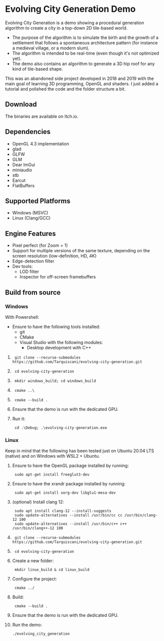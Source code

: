 Evolving City Generation Demo
=====

Evolving City Generation is a demo showing a procedural generation algorithm to create a city in a top-down 2D tile-based world. 
* The purpose of the algorithm is to simulate the birth and the growth of a settlement that follows a spontaneous architecture pattern (for instance a medieval village, or a modern slum).
* The algorithm is intended to be real-time (even though it's not optimized yet).
* The demo also contains an algorithm to generate a 3D hip roof for any kind of tile-based shape.

This was an abandoned side project developed in 2018 and 2019 with the main goal of learning 3D programming, OpenGL and shaders. I just added a tutorial and polished the code and the folder structure a bit.

## Download
The binaries are available on Itch.io.

## Dependencies
* OpenGL 4.3 implementation
* glad
* GLFW
* GLM
* Dear ImGui
* miniaudio
* stb
* Earcut
* FlatBuffers

## Supported Platforms
* Windows (MSVC)
* Linux (Clang/GCC)

## Engine Features
* Pixel perfect (for Zoom = 1)
* Support for multiple versions of the same texture, depending on the screen resolution (low-definition, HD, 4K)
* Edge-detection filter
* Dev tools:
  * LOD filter
  * Inspector for off-screen framebuffers

## Build from source

### Windows

With Powershell:

* Ensure to have the following tools installed:
  * git
  * CMake
  * Visual Studio with the following modules:
    * Desktop development with C++
        
1.      git clone --recurse-submodules https://github.com/Tarquiscani/evolving-city-generation.git
2.      cd evolving-city-generation
3.      mkdir windows_build; cd windows_build
4.      cmake ..\
5.      cmake --build .
6. Ensure that the demo is run with the dedicated GPU.

7. Run it:

        cd .\Debug; .\evolving-city-generation.exe

### Linux

Keep in mind that the following has been tested just on Ubuntu 20.04 LTS (native) and on Windows with WSL2 + Ubuntu.

1. Ensure to have the OpenGL package installed by running:

        sudo apt-get install freeglut3-dev

2. Ensure to have the xrandr package installed by running:

        sudo apt-get install xorg-dev libglu1-mesa-dev

3. (optional) Install clang 12:

        sudo apt install clang-12 --install-suggests
        sudo update-alternatives --install /usr/bin/cc cc /usr/bin/clang-12 100
        sudo update-alternatives --install /usr/bin/c++ c++ /usr/bin/clang++-12 100

4.      git clone --recurse-submodules https://github.com/Tarquiscani/evolving-city-generation.git 

5.      cd evolving-city-generation

6. Create a new folder:

        mkdir linux_build & cd linux_build

7. Configure the project:

        cmake ../

8. Build:

        cmake --build .

9. Ensure that the demo is run with the dedicated GPU.

10. Run the demo:

        ./evolving_city_generation